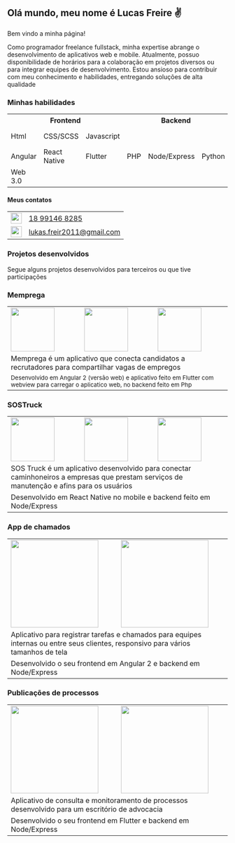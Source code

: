 <h2>Olá mundo, meu nome é Lucas Freire &#9996;</h2>
<p>Bem vindo a minha página!</p>
<p>
  Como programador freelance fullstack, minha expertise abrange o desenvolvimento de aplicativos web e mobile. Atualmente, possuo disponibilidade de horários para a colaboração em projetos diversos ou para integrar equipes de desenvolvimento. Estou ansioso para contribuir com meu conhecimento e habilidades, entregando soluções de alta qualidade
</p>
<h3>Minhas habilidades</h3>

<table border="0">
  <tr>
    <th colspan="3">Frontend</th>
    <th colspan="3">Backend</th>
    <th colspan="3">Outros</th>
  </tr>
  <tr>
    <!--Backend-->
    <td>Html</td>
    <td>CSS/SCSS</td>
    <td>Javascript</td>    
    <!--Backend-->
    <td rowspan="3">PHP</td>
    <td rowspan="3">Node/Express</td>
    <td rowspan="3">Python</td>
    <!--Backend-->
    <td>MySQL</td>
    <td>Mongo DB</td>
    <td>Git</td>    
  </tr>
  <tr>
    <!--Frontend-->
    <td>Angular</td>    
    <td>React Native</td>
    <td>Flutter</td>
<!--<td></td>
    <td></td>
    <td></td> -->
    <!--Backend-->
    <td>AWS</td>
    <td>Google Cloud</td>
    <td>Docker</td>
   </tr>
   <tr>     
    <td>Web 3.0</td>
    <td colspan="2"></td>
    <!--Backend-->
    <td>Solidity</td>
    <td>Metabase</td>
    <td>Looker Studio</td>    
  </tr>
</table>

<h4>Meus contatos</h4>
<table border="0">
  <tr>
    <td>
      <a href="https://api.whatsapp.com/send?phone=5518991468285" target="_blank">
        <img src="https://storage.googleapis.com/arquivos-pessoais/whatsapp_icon.png" width="25px"/>
      </a>
    </td>
    <td>
      <a href="https://api.whatsapp.com/send?phone=5518991468285" target="_blank">18 99146 8285</a>
    </td>
  </tr>
  <tr>
    <td>
      <a href="mailto:lukas.freire2011@gmail.com" target="_blank">
        <img src="https://storage.googleapis.com/arquivos-pessoais/Gmail_Icon.png" width="25px"/>
      </a>
    </td>
    <td>
      <a href="mailto:lukas.freire2011@gmail.com" target="_blank">lukas.freir2011@gmail.com</a>
    </td>
  </tr>
</table>
  
<!-- <hr/> -->
<h3>Projetos desenvolvidos</h3>
<p>Segue alguns projetos desenvolvidos para terceiros ou que tive participações</p>
<div class="pin-layout">  
  <div class="card">
    <h3>Memprega</h3>
    <table border="0">
      <tr>
        <td>
          <img src="https://storage.googleapis.com/arquivos-pessoais/memprega/001.png" width="100px"/>
        </td>
        <td>
          <img src="https://storage.googleapis.com/arquivos-pessoais/memprega/002.png" width="100px"/>
        </td>
        <td>
          <img src="https://storage.googleapis.com/arquivos-pessoais/memprega/003.png" width="100px"/>
        </td>
      </tr>
      <tr>
        <td colspan="3">
          Memprega é um aplicativo que conecta candidatos a recrutadores para compartilhar vagas de empregos          
        </td>
      </tr>
      <tr>
        <td colspan="3">
          <small>
            Desenvolvido em Angular 2 (versão web) e aplicativo feito em Flutter com webview para carregar o aplicatico web,
            no backend feito em Php
          </small>
        </td>
      </tr>
    </table>
  </div>  
  <div>
    <h3>SOSTruck</h3>
    <table border="0">
      <tr>
        <td>
          <img src="https://storage.googleapis.com/arquivos-pessoais/sostruck/001.png" width="100px"/>
        </td>
        <td>
          <img src="https://storage.googleapis.com/arquivos-pessoais/sostruck/002.png" width="100px"/>
        </td>
        <td>
          <img src="https://storage.googleapis.com/arquivos-pessoais/sostruck/003.png" width="100px"/>
        </td>
      </tr>
      <tr>
        <td colspan="3">
          SOS Truck é um aplicativo desenvolvido para conectar caminhoneiros a empresas que prestam serviços de manutenção e afins para os usuários
        </td>
      </tr>
      <tr>
        <td colspan="3">
          Desenvolvido em React Native no mobile e backend feito em Node/Express
        </td>
      </tr>
    </table>
  </div>  
  <div>
    <h3>App de chamados</h3>
    <table>
      <tr>
        <td>
          <img src="https://storage.googleapis.com/arquivos-pessoais/chamados/001.png" width="200px"/>
        </td>
        <td>
          <img src="https://storage.googleapis.com/arquivos-pessoais/chamados/002.png" width="200px"/>
        </td>
      </tr>
      <tr>
        <td colspan="2">
          Aplicativo para registrar tarefas e chamados para equipes internas ou entre seus clientes, responsivo para vários tamanhos de tela
        </td>
      </tr>
      <tr>
        <td colspan="2">
          Desenvolvido o seu frontend em Angular 2 e backend em Node/Express
        </td>
      </tr>
    </table>
  </div>
  <div>
    <h3>Publicações de processos</h3>
    <table>
      <tr>
        <td>
          <img src="https://storage.googleapis.com/arquivos-pessoais/oestagiario/001.png" width="200px"/>
        </td>
        <td>
          <img src="https://storage.googleapis.com/arquivos-pessoais/oestagiario/002.png" width="200px"/>
        </td>
      </tr>
      <tr>
        <td colspan="2">
          Aplicativo de consulta e monitoramento de processos desenvolvido para um escritório de advocacia
        </td>
      </tr>
      <tr>
        <td colspan="2">
          Desenvolvido o seu frontend em Flutter e backend em Node/Express
        </td>
      </tr>
    </table>
  </div>
</div>
